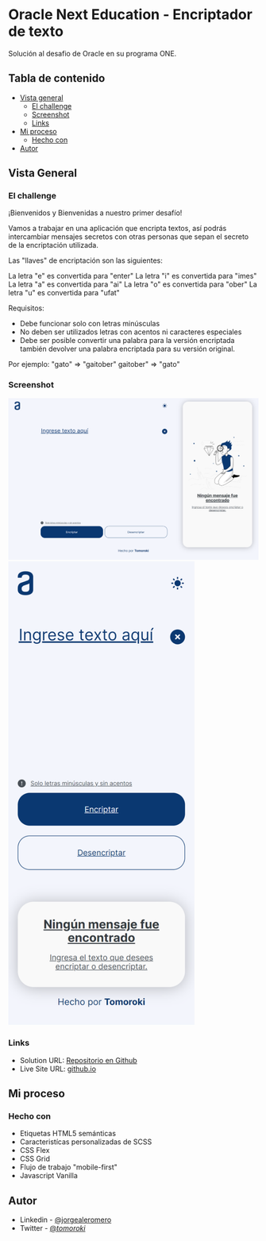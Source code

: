 # Oracle Next Education - Encriptador de texto

Solución al desafio de Oracle en su programa ONE.

## Tabla de contenido

-   [Vista general](#vista-general)
    -   [El challenge](#el-challenge)
    -   [Screenshot](#screenshot)
    -   [Links](#links)
-   [Mi proceso](#mi-proceso)
    -   [Hecho con](#hecho-con)
-   [Autor](#autor)

## Vista General

### El challenge

¡Bienvenidos y Bienvenidas a nuestro primer desafío!

Vamos a trabajar en una aplicación que encripta textos, así podrás intercambiar mensajes secretos con otras personas que sepan el secreto de la encriptación utilizada.

Las "llaves" de encriptación son las siguientes:

La letra "e" es convertida para "enter"
La letra "i" es convertida para "imes"
La letra "a" es convertida para "ai"
La letra "o" es convertida para "ober"
La letra "u" es convertida para "ufat"

Requisitos:

-   Debe funcionar solo con letras minúsculas
-   No deben ser utilizados letras con acentos ni caracteres especiales
-   Debe ser posible convertir una palabra para la versión encriptada también devolver una palabra encriptada para su versión original.

Por ejemplo:
"gato" => "gaitober"
gaitober" => "gato"

### Screenshot

![Desktop](./public/screenshot-desktop.png)
<img src="./public/screenshot-mobile.png" alt="Título de la imagen" width="375px">

### Links

-   Solution URL: [Repositorio en Github](https://github.com/Tomoroki/encriptador)
-   Live Site URL: [github.io](https://tomoroki.github.io/encriptador/)

## Mi proceso

### Hecho con

-   Etiquetas HTML5 semánticas
-   Caracteristícas personalizadas de SCSS
-   CSS Flex
-   CSS Grid
-   Flujo de trabajo "mobile-first"
-   Javascript Vanilla

## Autor

-   Linkedin - [@jorgealeromero](https://www.linkedin.com/in/jorgealeromero)
-   Twitter - [@_tomoroki_](https://www.twitter.com/_tomoroki_)
